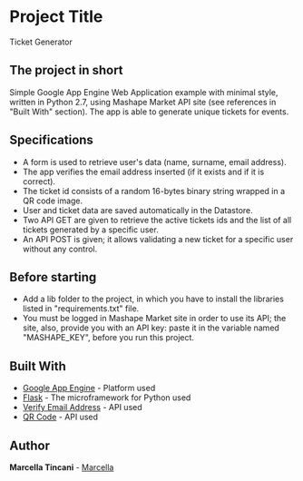 # Project Title

Ticket Generator

## The project in short

Simple Google App Engine Web Application example with minimal style, written in Python 2.7, using Mashape Market API
site (see references in "Built With" section).
The app is able to generate unique tickets for events.

## Specifications

* A form is used to retrieve user's data (name, surname, email address).
* The app verifies the email address inserted (if it exists and if it is correct).
* The ticket id consists of a random 16-bytes binary string wrapped in a QR code image.
* User and ticket data are saved automatically in the Datastore.
* Two API GET are given to retrieve the active tickets ids and the list of all tickets generated by a specific user.
* An API POST is given; it allows validating a new ticket for a specific user without any control.

## Before starting
* Add a lib folder to the project, in which you have to install the libraries listed in "requirements.txt" file.
* You must be logged in Mashape Market site in order to use its API; the site, also, provide you with an API key: 
paste it in the variable named "MASHAPE_KEY", before you run this project.

## Built With

* [Google App Engine](https://cloud.google.com/appengine) - Platform used
* [Flask](http://flask.pocoo.org/) - The microframework for Python used
* [Verify Email Address](https://market.mashape.com/ajith/verify-email-address) - API used
* [QR Code](https://market.mashape.com/neutrinoapi/qr-code) - API used

## Author

**Marcella Tincani** - [Marcella](https://github.com/tmarcy)
